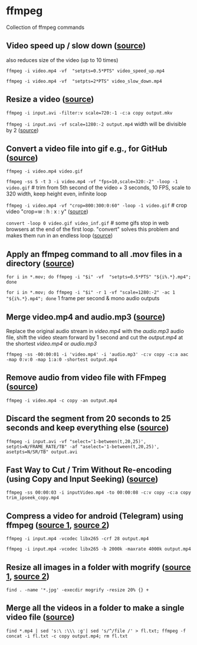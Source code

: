 # ffmpeg
Collection of ffmpeg commands

## Video speed up / slow down ([source](https://www.bogotobogo.com/FFMpeg/ffmpeg_video_speed_up_slow_down.php))
also reduces size of the video (up to 10 times)

`ffmpeg -i video.mp4 -vf  "setpts=0.5*PTS" video_speed_up.mp4`

`ffmpeg -i video.mp4 -vf  "setpts=2*PTS" video_slow_down.mp4`  

## Resize a video ([source](https://superuser.com/questions/624563/how-to-resize-a-video-to-make-it-smaller-with-ffmpeg))
`ffmpeg -i input.avi -filter:v scale=720:-1 -c:a copy output.mkv`

`ffmpeg -i input.avi -vf scale=1280:-2 output.mp4`  width will be divisible by 2 ([source](https://stackoverflow.com/questions/20847674/ffmpeg-libx264-height-not-divisible-by-2))

## Convert a video file into gif e.g., for GitHub ([source](https://superuser.com/questions/556029/how-do-i-convert-a-video-to-gif-using-ffmpeg-with-reasonable-quality))
`ffmpeg -i video.mp4 video.gif`

`ffmpeg -ss 5 -t 3 -i video.mp4 -vf "fps=10,scale=320:-2" -loop -1 video.gif`  # trim from 5th second of the video + 3 seconds, 10 FPS, scale to 320 width, keep height even, infinite loop

`ffmpeg -i video.mp4 -vf "crop=800:300:0:60" -loop -1 video.gif`  # crop video "crop=w : h : x : y" ([source](https://www.linuxuprising.com/2020/01/ffmpeg-how-to-crop-videos-with-examples.html))

`convert -loop 0 video.gif video_inf.gif`  # some gifs stop in web browsers at the end of the first loop. "convert" solves this problem and makes them run in an endless loop ([source](https://superuser.com/questions/159212/how-do-i-make-an-existing-animated-gif-loop-repeatedly))

## Apply an ffmpeg command to all .mov files in a directory ([source](https://stackoverflow.com/questions/5784661/how-do-you-convert-an-entire-directory-with-ffmpeg))
`for i in *.mov; do ffmpeg -i "$i" -vf  "setpts=0.5*PTS" "${i%.*}.mp4"; done`

`for i in *.mov; do ffmpeg -i "$i" -r 1 -vf "scale=1280:-2" -ac 1 "${i%.*}.mp4"; done`  1 frame per second & mono audio outputs

## Merge video.mp4 and audio.mp3 ([source](https://superuser.com/questions/277642/how-to-merge-audio-and-video-file-in-ffmpeg))
Replace the original audio stream in _video.mp4_ with the _audio.mp3_ audio file, shift the video steam forward by 1 second and cut the _output.mp4_ at the shortest _video.mp4_ or _audio.mp3_

`ffmpeg -ss -00:00:01 -i 'video.mp4' -i 'audio.mp3' -c:v copy -c:a aac -map 0:v:0 -map 1:a:0 -shortest output.mp4`

## Remove audio from video file with FFmpeg ([source](https://superuser.com/questions/268985/remove-audio-from-video-file-with-ffmpeg))

`ffmpeg -i video.mp4 -c copy -an output.mp4`

## Discard the segment from 20 seconds to 25 seconds and keep everything else ([source](https://superuser.com/questions/681885/how-can-i-remove-multiple-segments-from-a-video-using-ffmpeg))

`ffmpeg -i input.avi -vf "select='1-between(t,20,25)', setpts=N/FRAME_RATE/TB" -af "aselect='1-between(t,20,25)', asetpts=N/SR/TB" output.avi`

## Fast Way to Cut / Trim Without Re-encoding (using Copy and Input Seeking) ([source](https://ottverse.com/trim-cut-video-using-start-endtime-reencoding-ffmpeg))

`ffmpeg -ss 00:00:03 -i inputVideo.mp4 -to 00:00:08 -c:v copy -c:a copy trim_ipseek_copy.mp4`

## Compress a video for android (Telegram) using ffmpeg ([source 1](https://android.stackexchange.com/questions/231014/compress-a-video-for-android-using-ffmpeg), [source 2](https://android.stackexchange.com/questions/231014/compress-a-video-for-android-using-ffmpeg))

`ffmpeg -i input.mp4 -vcodec libx265 -crf 28 output.mp4`

`ffmpeg -i input.mp4 -vcodec libx265 -b 2000k -maxrate 4000k output.mp4`

## Resize all images in a folder with mogrify ([source 1](https://unix.stackexchange.com/questions/196399/how-to-batch-resize-all-images-in-a-folder-including-subfolders), [source 2](https://stackoverflow.com/questions/43435712/how-to-set-bitrate-limit-in-ffmpeg))

`find . -name '*.jpg' -execdir mogrify -resize 20% {} +`

## Merge all the videos in a folder to make a single video file ([source](https://stackoverflow.com/questions/28922352/how-can-i-merge-all-the-videos-in-a-folder-to-make-a-single-video-file-using-ffm/37756628))

`find *.mp4 | sed 's:\ :\\\ :g'| sed 's/^/file /' > fl.txt; ffmpeg -f concat -i fl.txt -c copy output.mp4; rm fl.txt`
